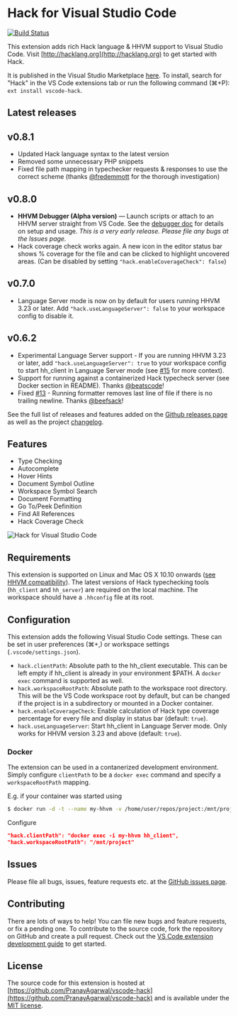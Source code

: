 # Hack for Visual Studio Code

[![Build Status](https://travis-ci.org/PranayAgarwal/vscode-hack.svg?branch=master)](https://travis-ci.org/PranayAgarwal/vscode-hack)

This extension adds rich Hack language & HHVM support to Visual Studio Code. Visit [http://hacklang.org](http://hacklang.org) to get started with Hack.

It is published in the Visual Studio Marketplace [here](https://marketplace.visualstudio.com/items?itemName=pranayagarwal.vscode-hack). To install, search for "Hack" in the VS Code extensions tab or run the following command (⌘+P): ```ext install vscode-hack```.

## Latest releases

## v0.8.1
- Updated Hack language syntax to the latest version
- Removed some unnecessary PHP snippets
- Fixed file path mapping in typechecker requests & responses to use the correct scheme (thanks [@fredemmott](https://github.com/fredemmott) for the thorough investigation)

## v0.8.0
- **HHVM Debugger (Alpha version)** — Launch scripts or attach to an HHVM server straight from VS Code. See the [debugger doc](https://github.com/PranayAgarwal/vscode-hack/blob/master/docs/debugging.md) for details on setup and usage. _This is a very early release. Please file any bugs at the Issues page._
- Hack coverage check works again. A new icon in the editor status bar shows % coverage for the file and can be clicked to highlight uncovered areas. (Can be disabled by setting `"hack.enableCoverageCheck": false`)

## v0.7.0
- Language Server mode is now on by default for users running HHVM 3.23 or later. Add `"hack.useLanguageServer": false` to your workspace config to disable it.

## v0.6.2
- Experimental Language Server support - If you are running HHVM 3.23 or later, add `"hack.useLanguageServer": true` to your workspace config to start hh_client in Language Server mode (see [#15](https://github.com/PranayAgarwal/vscode-hack/issues/15) for more context).
- Support for running against a containerized Hack typecheck server (see Docker section in README). Thanks [@beatscode](https://github.com/beatscode)!
- Fixed [#13](https://github.com/PranayAgarwal/vscode-hack/issues/13) - Running formatter removes last line of file if there is no trailing newline. Thanks [@beefsack](https://github.com/beefsack)!

See the full list of releases and features added on the [Github releases page](https://github.com/PranayAgarwal/vscode-hack/releases) as well as the project [changelog](https://github.com/PranayAgarwal/vscode-hack/blob/master/CHANGELOG.md).

## Features

* Type Checking
* Autocomplete
* Hover Hints
* Document Symbol Outline
* Workspace Symbol Search
* Document Formatting
* Go To/Peek Definition
* Find All References
* Hack Coverage Check

![Hack for Visual Studio Code](https://cloud.githubusercontent.com/assets/341507/19377806/d7838da0-919d-11e6-9873-f5a6aa48aea4.gif)

## Requirements

This extension is supported on Linux and Mac OS X 10.10 onwards ([see HHVM compatibility](https://docs.hhvm.com/hhvm/installation/introduction)). The latest versions of Hack typechecking tools (`hh_client` and `hh_server`) are required on the local machine. The workspace should have a `.hhconfig` file at its root.    

## Configuration

This extension adds the following Visual Studio Code settings. These can be set in user preferences (⌘+,) or workspace settings (`.vscode/settings.json`).

* `hack.clientPath`: Absolute path to the hh_client executable. This can be left empty if hh_client is already in your environment $PATH. A `docker exec` command is supported as well.
* `hack.workspaceRootPath`: Absolute path to the workspace root directory. This will be the VS Code workspace root by default, but can be changed if the project is in a subdirectory or mounted in a Docker container.
* `hack.enableCoverageCheck`: Enable calculation of Hack type coverage percentage for every file and display in status bar (default: `true`).
* `hack.useLanguageServer`: Start hh_client in Language Server mode. Only works for HHVM version 3.23 and above (default: `true`).

### Docker

The extension can be used in a contanerized development environment. Simply configure `clientPath` to be a `docker exec` command and specify a `workspaceRootPath` mapping.

E.g. if your container was started using
```bash
$ docker run -d -t --name my-hhvm -v /home/user/repos/project:/mnt/project hhvm/hhvm:latest
```

Configure
```json
"hack.clientPath": "docker exec -i my-hhvm hh_client",
"hack.workspaceRootPath": "/mnt/project"
```

## Issues

Please file all bugs, issues, feature requests etc. at the [GitHub issues page](https://github.com/PranayAgarwal/vscode-hack/issues).

## Contributing

There are lots of ways to help! You can file new bugs and feature requests, or fix a pending one. To contribute to the source code, fork the repository on GitHub and create a pull request. Check out the [VS Code extension development guide](https://code.visualstudio.com/docs/extensions/overview) to get started.

## License

The source code for this extension is hosted at [https://github.com/PranayAgarwal/vscode-hack](https://github.com/PranayAgarwal/vscode-hack) and is available under the [MIT license](LICENSE.md).

